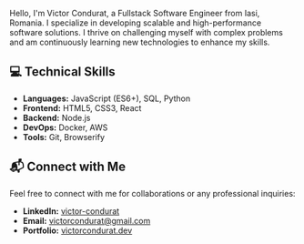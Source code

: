 Hello, I'm Victor Condurat, a Fullstack Software Engineer from Iasi, Romania. I specialize in developing scalable and high-performance software solutions. I thrive on challenging myself with complex problems and am continuously learning new technologies to enhance my skills.

## 💻 Technical Skills
- **Languages:** JavaScript (ES6+), SQL, Python
- **Frontend:** HTML5, CSS3, React
- **Backend:** Node.js
- **DevOps:** Docker, AWS
- **Tools:** Git, Browserify

## 📬 Connect with Me
Feel free to connect with me for collaborations or any professional inquiries:
- **LinkedIn:** [victor-condurat](https://www.linkedin.com/in/victor-condurat)
- **Email:** [victorcondurat@gmail.com](mailto:victorcondurat@gmail.com)
- **Portfolio:** [victorcondurat.dev](https://victorcondurat.dev)

